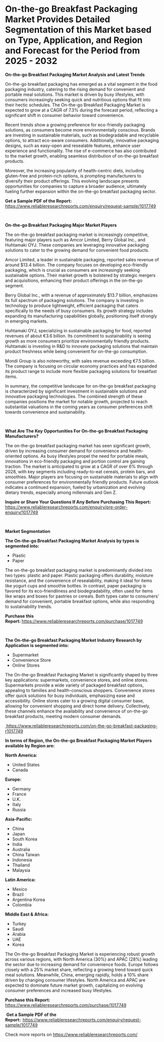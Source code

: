 <p><h1>On-the-go Breakfast Packaging Market Provides Detailed Segmentation of this Market based on Type, Application, and Region and Forecast for the Period from 2025 - 2032</h1></p><p><strong>On-the-go Breakfast Packaging Market Analysis and Latest Trends</strong></p>
<p><p>On-the-go breakfast packaging has emerged as a vital segment in the food packaging industry, catering to the rising demand for convenient and portable meal solutions. This market is driven by busy lifestyles, with consumers increasingly seeking quick and nutritious options that fit into their hectic schedules. The On-the-go Breakfast Packaging Market is expected to grow at a CAGR of 7.3% during the forecast period, reflecting a significant shift in consumer behavior toward convenience.</p><p>Recent trends show a growing preference for eco-friendly packaging solutions, as consumers become more environmentally conscious. Brands are investing in sustainable materials, such as biodegradable and recyclable options, to attract eco-aware consumers. Additionally, innovative packaging designs, such as easy-open and resealable features, enhance user experience and functionality. The rise of e-commerce has also contributed to the market growth, enabling seamless distribution of on-the-go breakfast products.</p><p>Moreover, the increasing popularity of health-centric diets, including gluten-free and protein-rich options, is prompting manufacturers to diversify their product offerings. This evolving landscape presents opportunities for companies to capture a broader audience, ultimately fueling further expansion within the on-the-go breakfast packaging sector.</p></p>
<p><strong>Get a Sample PDF of the Report:&nbsp;</strong> <a href="https://www.reliableresearchreports.com/enquiry/request-sample/1017749?utm_campaign=3529&utm_medium=2&utm_source=Github&utm_content=ia&utm_term=21032025&utm_id=on-the-go-breakfast-packaging">https://www.reliableresearchreports.com/enquiry/request-sample/1017749</a></p>
<p>&nbsp;</p>
<p><strong>On-the-go Breakfast Packaging Major Market Players</strong></p>
<p><p>The on-the-go breakfast packaging market is increasingly competitive, featuring major players such as Amcor Limited, Berry Global Inc., and Huhtamaki OYJ. These companies are leveraging innovative packaging solutions to cater to the growing demand for convenient food products.</p><p>Amcor Limited, a leader in sustainable packaging, reported sales revenue of around $13.4 billion. The company focuses on developing eco-friendly packaging, which is crucial as consumers are increasingly seeking sustainable options. Their market growth is bolstered by strategic mergers and acquisitions, enhancing their product offerings in the on-the-go segment.</p><p>Berry Global Inc., with a revenue of approximately $13.7 billion, emphasizes its full spectrum of packaging solutions. The company is investing in technology to produce lightweight, efficient packaging that caters specifically to the needs of busy consumers. Its growth strategy includes expanding its manufacturing capabilities globally, positioning itself strongly in emerging markets.</p><p>Huhtamaki OYJ, specializing in sustainable packaging for food, reported revenues of about €3.6 billion. Its commitment to sustainability is seeing growth as more consumers prioritize environmentally friendly products. Huhtamaki is investing in R&D to innovate packaging solutions that maintain product freshness while being convenient for on-the-go consumption.</p><p>Mondi Group is also noteworthy, with sales revenue exceeding €7.5 billion. The company is focusing on circular economy practices and has expanded its product range to include more flexible packaging solutions for breakfast items.</p><p>In summary, the competitive landscape for on-the-go breakfast packaging is characterized by significant investment in sustainable solutions and innovative packaging technologies. The combined strength of these companies positions the market for notable growth, projected to reach substantial valuations in the coming years as consumer preferences shift towards convenience and sustainability.</p></p>
<p>&nbsp;</p>
<p><strong>What Are The Key Opportunities For On-the-go Breakfast Packaging Manufacturers?</strong></p>
<p><p>The on-the-go breakfast packaging market has seen significant growth, driven by increasing consumer demand for convenience and health-oriented options. As busy lifestyles propel the need for portable meals, innovations in eco-friendly packaging and portion control are gaining traction. The market is anticipated to grow at a CAGR of over 6% through 2028, with key segments including ready-to-eat cereals, protein bars, and smoothies. Major players are focusing on sustainable materials to align with consumer preferences for environmentally friendly products. Future outlook indicates a continued expansion, fueled by urbanization and evolving dietary trends, especially among millennials and Gen Z.</p></p>
<p><strong>Inquire or Share Your Questions If Any Before Purchasing This Report:</strong> <a href="https://www.reliableresearchreports.com/enquiry/pre-order-enquiry/1017749?utm_campaign=3529&utm_medium=2&utm_source=Github&utm_content=ia&utm_term=21032025&utm_id=on-the-go-breakfast-packaging">https://www.reliableresearchreports.com/enquiry/pre-order-enquiry/1017749</a></p>
<p>&nbsp;</p>
<p><strong>Market Segmentation</strong></p>
<p><strong>The On-the-go Breakfast Packaging Market Analysis by types is segmented into:</strong></p>
<p><ul><li>Plastic</li><li>Paper</li></ul></p>
<p><p>The on-the-go breakfast packaging market is predominantly divided into two types: plastic and paper. Plastic packaging offers durability, moisture resistance, and the convenience of resealability, making it ideal for items like yogurt cups and smoothie bottles. In contrast, paper packaging is favored for its eco-friendliness and biodegradability, often used for items like wraps and boxes for pastries or cereals. Both types cater to consumers’ demand for convenient, portable breakfast options, while also responding to sustainability trends.</p></p>
<p><strong>Purchase this Report:&nbsp;</strong><a href="https://www.reliableresearchreports.com/purchase/1017749?utm_campaign=3529&utm_medium=2&utm_source=Github&utm_content=ia&utm_term=21032025&utm_id=on-the-go-breakfast-packaging">https://www.reliableresearchreports.com/purchase/1017749</a></p>
<p>&nbsp;</p>
<p><strong>The On-the-go Breakfast Packaging Market Industry Research by Application is segmented into:</strong></p>
<p><ul><li>Supermarket</li><li>Convenience Store</li><li>Online Stores</li></ul></p>
<p><p>The On-the-go Breakfast Packaging Market is significantly shaped by three key applications: supermarkets, convenience stores, and online stores. Supermarkets provide a wide variety of packaged breakfast options, appealing to families and health-conscious shoppers. Convenience stores offer quick solutions for busy individuals, emphasizing ease and accessibility. Online stores cater to a growing digital consumer base, allowing for convenient shopping and direct home delivery. Collectively, these channels enhance the availability and convenience of on-the-go breakfast products, meeting modern consumer demands.</p></p>
<p><a href="https://www.reliableresearchreports.com/on-the-go-breakfast-packaging-r1017749?utm_campaign=3529&utm_medium=2&utm_source=Github&utm_content=ia&utm_term=21032025&utm_id=on-the-go-breakfast-packaging">&nbsp;https://www.reliableresearchreports.com/on-the-go-breakfast-packaging-r1017749</a></p>
<p><strong>In terms of Region, the On-the-go Breakfast Packaging Market Players available by Region are:</strong></p>
<p>
    <p> <strong> North America: </strong>
        <ul>
            <li>United States</li>
            <li>Canada</li>
        </ul>
        </p> 
    <p> <strong> Europe: </strong>
        <ul>
            <li>Germany</li>
            <li>France</li>
            <li>U.K.</li>
            <li>Italy</li>
            <li>Russia</li>
        </ul>
        </p> 
    <p> <strong> Asia-Pacific: </strong>
        <ul>
            <li>China</li>
            <li>Japan</li>
            <li>South Korea</li>
            <li>India</li>
            <li>Australia</li>
            <li>China Taiwan</li>
            <li>Indonesia</li>
            <li>Thailand</li>
            <li>Malaysia</li>
        </ul>
        </p> 
    <p> <strong> Latin America: </strong>
        <ul>
            <li>Mexico</li>
            <li>Brazil</li>
            <li>Argentina Korea</li>
            <li>Colombia</li>
        </ul>
        </p> 
    <p> <strong> Middle East & Africa: </strong>
        <ul>
            <li>Turkey</li>
            <li>Saudi</li>
            <li>Arabia</li>
            <li>UAE</li>
            <li>Korea</li>
        </ul>
    </p>
    </p>
<p><p>The On-the-go Breakfast Packaging Market is experiencing robust growth across various regions, with North America (30%) and APAC (28%) leading the sector due to increasing demand for convenience foods. Europe follows closely with a 25% market share, reflecting a growing trend toward quick meal solutions. Meanwhile, China, emerging rapidly, holds a 10% share driven by changing consumer lifestyles. North America and APAC are expected to dominate future market growth, capitalizing on evolving consumer preferences and increased busy lifestyles.</p></p>
<p><strong>Purchase this Report: </strong><a href="https://www.reliableresearchreports.com/purchase/1017749?utm_campaign=3529&utm_medium=2&utm_source=Github&utm_content=ia&utm_term=21032025&utm_id=on-the-go-breakfast-packaging">https://www.reliableresearchreports.com/purchase/1017749</a></p>
<p>&nbsp;<strong>Get a Sample PDF of the Report:&nbsp;&nbsp;</strong><a href="https://www.reliableresearchreports.com/enquiry/request-sample/1017749?utm_campaign=3529&utm_medium=2&utm_source=Github&utm_content=ia&utm_term=21032025&utm_id=on-the-go-breakfast-packaging">https://www.reliableresearchreports.com/enquiry/request-sample/1017749</a></p>
<p><strong></strong></p>
<p>Check more reports on <a href="https://www.reliableresearchreports.com/?utm_campaign=3529&utm_medium=2&utm_source=Github&utm_content=ia&utm_term=21032025&utm_id=on-the-go-breakfast-packaging">https://www.reliableresearchreports.com/</a></p>